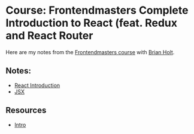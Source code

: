 # Course: Frontendmasters Complete Introduction to React (feat. Redux and React Router

Here are my notes from the [Frontendmasters course](https://frontendmasters.com/courses/react-intro) with [Brian Holt](https://twitter.com/holtbt).

## Notes:

* [React Introduction](react-introduction.md)
* [JSX](jsx.md)

## Resources

* [Intro](http://btholt.github.io/complete-intro-to-react)

